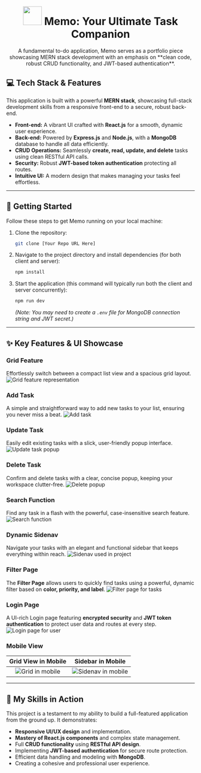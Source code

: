 <div align="center">
<h1><img src='client/public/favicon.png' width="50" height="50"></img> Memo: Your Ultimate Task Companion</h1>
<p>A fundamental to-do application, Memo serves as a portfolio piece showcasing MERN stack development with an emphasis on **clean code, robust CRUD functionality, and JWT-based authentication**.</p>
</div>

## 💻 Tech Stack & Features

This application is built with a powerful **MERN stack**, showcasing full-stack development skills from a responsive front-end to a secure, robust back-end.

- **Front-end:** A vibrant UI crafted with **React.js** for a smooth, dynamic user experience.
- **Back-end:** Powered by **Express.js** and **Node.js**, with a **MongoDB** database to handle all data efficiently.
- **CRUD Operations:** Seamlessly **create, read, update, and delete** tasks using clean RESTful API calls.
- **Security:** Robust **JWT-based token authentication** protecting all routes.
- **Intuitive UI:** A modern design that makes managing your tasks feel effortless.

---

## 🚀 Getting Started

Follow these steps to get Memo running on your local machine:

1.  Clone the repository:
    ```bash
    git clone [Your Repo URL Here]
    ```
2.  Navigate to the project directory and install dependencies (for both client and server):
    ```bash
    npm install
    ```
3.  Start the application (this command will typically run both the client and server concurrently):
    ```bash
    npm run dev
    ```
    _(Note: You may need to create a `.env` file for MongoDB connection string and JWT secret.)_

---

## ✨ Key Features & UI Showcase

### Grid Feature

Effortlessly switch between a compact list view and a spacious grid layout.
![Grid feature representation](project_images/grid.jpg)

### Add Task

A simple and straightforward way to add new tasks to your list, ensuring you never miss a beat.
![Add task](project_images/add_task.jpg)

### Update Task

Easily edit existing tasks with a slick, user-friendly popup interface.
![Update task popup](project_images/update.jpg)

### Delete Task

Confirm and delete tasks with a clear, concise popup, keeping your workspace clutter-free.
![Delete popup](project_images/delete_popup.jpg)

### Search Function

Find any task in a flash with the powerful, case-insensitive search feature.
![Search function](project_images/searched.jpg)

### Dynamic Sidenav

Navigate your tasks with an elegant and functional sidebar that keeps everything within reach.
![Sidenav used in project](project_images/side_nav.jpg)

### Filter Page

The **Filter Page** allows users to quickly find tasks using a powerful, dynamic filter based on **color, priority, and label**.
![Filter page for tasks](project_images/filter_page.jpg)

### Login Page

A UI-rich Login page featuring **encrypted security** and **JWT token authentication** to protect user data and routes at every step.
![Login page for user](project_images/login.jpg)

### Mobile View

|                  Grid View in Mobile                   |                    Sidebar in Mobile                     |
| :----------------------------------------------------: | :------------------------------------------------------: |
| ![Grid in mobile](project_images/gridViewInMobile.jpg) | ![Sidenav in mobile](project_images/sidebarInMobile.jpg) |

---

## 🌟 My Skills in Action

This project is a testament to my ability to build a full-featured application from the ground up. It demonstrates:

- **Responsive UI/UX design** and implementation.
- **Mastery of React.js components** and complex state management.
- Full **CRUD functionality** using **RESTful API design**.
- Implementing **JWT-based authentication** for secure route protection.
- Efficient data handling and modeling with **MongoDB**.
- Creating a cohesive and professional user experience.
